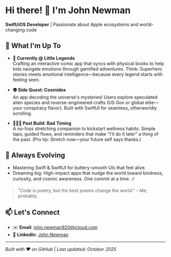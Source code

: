 # Hi there! 👋 I'm John Newman

**Swift/iOS Developer** | Passionate about Apple ecosystems and world-changing code

## 🚀 What I'm Up To

- **🔭 Currently @ Little Legends**  
  Crafting an interactive comic app that syncs with physical books to help kids navigate emotions through gamified adventures. Think: Superhero stories meets emotional intelligence—because every legend starts with feeling seen.

- **👽 Side Quest: Cosmidex**  
  An app decoding the universe's mysteries! Users explore speculated alien species and reverse-engineered crafts (US Gov or global elite—your conspiracy flavor). Built with SwiftUI for seamless, otherworldly scrolling.

- **🙆🏻‍♂️ Past Build: Bad Timing**  
  A no-fuss stretching companion to kickstart wellness habits. Simple taps, guided flows, and reminders that make "I'll do it later" a thing of the past. (Pro tip: Stretch now—your future self says thanks.)

## 🌱 Always Evolving

- Mastering Swift & SwiftUI for buttery-smooth UIs that feel alive.  
- Dreaming big: High-impact apps that nudge the world toward kindness, curiosity, and cosmic awareness. One commit at a time. ☄️

> "Code is poetry, but the best poems change the world." – Me, probably.

## 📫 Let's Connect
- ✉️ **Email**: [john.newman920@icloud.com](mailto:john.newman920@icloud.com)  
- 💼 **LinkedIn**: [John Newman](www.linkedin.com/in/jnewmandev)

---

*Built with ❤️ on GitHub* | *Last updated: October 2025*
